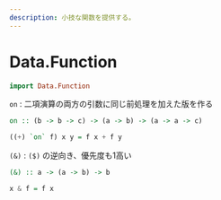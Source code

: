 ```yaml
---
description: 小技な関数を提供する。
---
```


# Data.Function

```haskell
import Data.Function
```

`on`  : 二項演算の両方の引数に同じ前処理を加えた版を作る

```haskell
on :: (b -> b -> c) -> (a -> b) -> (a -> a -> c)

((+) `on` f) x y = f x + f y
```

`(&)` : `($)` の逆向き、優先度も1高い

```haskell
(&) :: a -> (a -> b) -> b

x & f = f x
```

